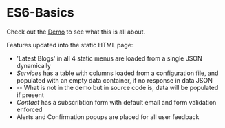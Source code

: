 # ES6-Basics

Check out the [Demo](https://anusreemn.github.io/ES6-Basics) to see what this is all about.

Features updated into the static HTML page:
* 'Latest Blogs' in all 4 static menus are loaded from a single JSON dynamically
* _Services_ has a table with columns loaded from a configuration file, and populated with an empty data container, if no response in data JSON
* -- What is not in the demo but in source code is, data will be populated if present
* _Contact_ has a subscribtion form with default email and form validation enforced
* Alerts and Confirmation popups are placed for all user feedback
